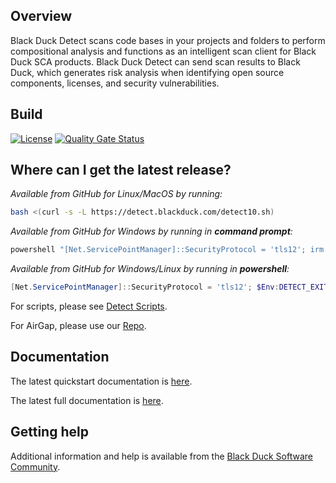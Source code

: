 ## Overview

Black Duck Detect scans code bases in your projects and folders to perform compositional analysis and functions as an intelligent scan client for Black Duck SCA products. Black Duck Detect can send scan results to Black Duck, which generates risk analysis when identifying open source components, licenses, and security vulnerabilities.

## Build

[![License](https://img.shields.io/badge/License-Apache%202.0-blue.svg)](https://opensource.org/licenses/Apache-2.0)
[![Quality Gate Status](https://sonarcloud.io/api/project_badges/measure?project=com.blackduck.integration%3Adetect&metric=alert_status)](https://sonarcloud.io/dashboard?id=com.blackduck.integration%3Adetect)

## Where can I get the latest release?

*Available from GitHub for Linux/MacOS by running:*

```bash
bash <(curl -s -L https://detect.blackduck.com/detect10.sh)
```

*Available from GitHub for Windows by running in **command prompt**:*

```cmd
powershell "[Net.ServicePointManager]::SecurityProtocol = 'tls12'; irm https://detect.blackduck.com/detect10.ps1?$(Get-Random) | iex; detect"
```

*Available from GitHub for Windows/Linux by running in **powershell**:*
```powershell
[Net.ServicePointManager]::SecurityProtocol = 'tls12'; $Env:DETECT_EXIT_CODE_PASSTHRU=1; irm https://detect.blackduck.com/detect10.ps1?$(Get-Random) | iex; detect
```

For scripts, please see [Detect Scripts](https://detect.blackduck.com).

For AirGap, please use our [Repo](https://repo.blackduck.com/bds-integrations-release/com/blackduck/integration/detect/).

## Documentation

The latest quickstart documentation is [here](https://documentation.blackduck.com/bundle/detect/page/gettingstarted/quickstart.html).

The latest full documentation is [here](https://documentation.blackduck.com/bundle/detect/page/introduction.html).

## Getting help

Additional information and help is available from the
[Black Duck Software Community](https://community.blackduck.com/s/ ).
